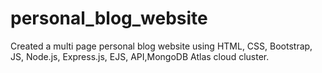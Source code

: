 # personal_blog_website
Created a multi page personal blog website using HTML, CSS, Bootstrap, JS, Node.js, Express.js, EJS, API,MongoDB Atlas cloud cluster.
